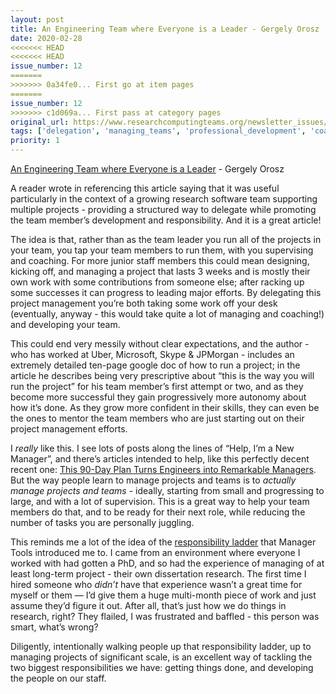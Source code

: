 ```yaml
---
layout: post
title: An Engineering Team where Everyone is a Leader - Gergely Orosz
date: 2020-02-28
<<<<<<< HEAD
<<<<<<< HEAD
issue_number: 12
=======
>>>>>>> 0a34fe0... First go at item pages
=======
issue_number: 12
>>>>>>> c1d069a... First pass at category pages
original_url: https://www.researchcomputingteams.org/newsletter_issues/0012
tags: ['delegation', 'managing_teams', 'professional_development', 'coaching']
priority: 1
---
```


<!-- markdownlint-disable MD033 -->
<!-- markdownlint-disable MD041 -->
<!-- markdownlint-disable MD049 -->

[An Engineering Team where Everyone is a Leader](https://blog.pragmaticengineer.com/a-team-where-everyone-is-a-leader/) - Gergely Orosz

A reader wrote in referencing this article saying that it was useful particularly in the context of a growing research software team supporting multiple projects - providing a structured way to delegate while promoting the team member’s development and responsibility.  And it is a great article!

The idea is that, rather than as the team leader you run all of the projects in your team, you tap your team members to run them, with you supervising and coaching.  For more junior staff members this could mean designing, kicking off, and managing a project that lasts 3 weeks and is mostly their own work with some contributions from someone else; after racking up some successes it can progress to leading major efforts.  By delegating this project management you’re both taking some work off your desk (eventually, anyway - this would take quite a lot of managing and coaching!) and developing your team.

This could end very messily without clear expectations, and the author - who has worked at Uber, Microsoft, Skype & JPMorgan - includes an extremely detailed ten-page google doc of how to run a project; in the article he describes being very prescriptive about “this is the way you will run the project” for his team member’s first attempt or two, and as they become more successful they gain progressively more autonomy about how it’s done.  As they grow more confident in their skills, they can even be the ones to mentor the team members who are just starting out on their project management efforts.

I *really* like this.  I see lots of posts along the lines of “Help, I’m a New Manager”, and there’s articles intended to help, like this perfectly decent recent one: [This 90-Day Plan Turns Engineers into Remarkable Managers](https://firstround.com/review/this-90-day-plan-turns-engineers-into-remarkable-managers/).  But the way people learn to manage projects and teams is to *actually manage projects and teams* - ideally, starting from small and progressing to large, and with a lot of supervision.  This is a great way to help your team members do that, and to be ready for their next role, while reducing the number of tasks you are personally juggling.

This reminds me a lot of the idea of the [responsibility ladder](https://www.manager-tools.com/2017/02/teaching-decision-making-responsibility-ladder-part-1) that Manager Tools introduced me to.  I came from an environment where everyone I worked with had gotten a PhD, and so had the experience of managing of at least long-term project - their own dissertation research.  The first time I hired someone who *didn’t* have that experience wasn’t a great time for myself or them — I’d give them a huge multi-month piece of work and just assume they’d figure it out.  After all, that’s just how we do things in research, right?  They flailed, I was frustrated and baffled - this person was smart, what’s wrong?

Diligently, intentionally walking people up that responsibility ladder, up to managing projects of significant scale, is an excellent way of tackling the two biggest responsibilities we have: getting things done, and developing the people on our staff.